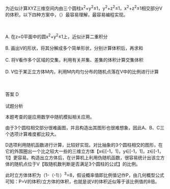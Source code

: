 <div class="detail lh2"><p>为近似计算XYZ三维空间内由三个圆柱x<sup>2</sup>+y<sup>2</sup>≤1，y<sup>2</sup>+z<sup>2</sup>≤1，x<sup>2</sup>+z<sup>2</sup>≤1相交部分V的体积，以下四种方案中，（）最容易理解，最容易编程实现。</p><br/><br/>A. 在z=0平面中的圆x<sup>2</sup>+y<sup>2</sup>≤1上，近似计算二重积分<br/><br/>B. 画出V的形状，将其分解成多个简单形状，分别计算体积后，再求和<br/><br/>C. 将V看作多个区域的交集，利用有关并集、差集的体积计算交集体积<br/><br/>D. V位于某正立方体M内，利用M内均匀分布的随机点落在V中的比例进行计算<br/><br/><br/><br/>答案 D<br/><br/>试题分析<br/><p></p><p>本题考查的是应用数学中随机模拟相关应用。</p><p>由于3个圆柱相交部分很难画图，并且构造出其图形也很难想象，因此A、B、C三个选项计算难度都比较大。</p><p>D选项利用随机函数进行计算，比较好实现。对比抽象的3个圆柱相交的图形，在它的外围圈出一个比之较大一些的三维立方体【x∈[-1，1]，y∈[-1，1]，z∈[-1，1]】更容易。构造出立方体后，在计算机上利用伪随机函数，很容易统计出该立方体的随机点位于V【取随机数判断是否满足3个圆柱的公式】的比例。</p><p>此时立方体体积为（1-（-1））<sup>3</sup>=8，假设概率值即比例值记作P，由几何概型公式可知：P=V的体积/立方体的体积，也就是说V的体积近似等于该比例值的8倍。</p></div>